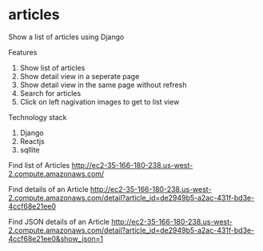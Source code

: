 # articles
Show a list of articles using Django

Features
1. Show list of articles
2. Show detail view in a seperate page
3. Show detail view in the same page without refresh
4. Search for articles
5. Click on left nagivation images to get to list view

Technology stack
1. Django
2. Reactjs
3. sqllite

Find list of Articles
http://ec2-35-166-180-238.us-west-2.compute.amazonaws.com/

Find details of an Article
http://ec2-35-166-180-238.us-west-2.compute.amazonaws.com/detail?article_id=de2949b5-a2ac-431f-bd3e-4ccf68e21ee0

Find JSON details of an Article
http://ec2-35-166-180-238.us-west-2.compute.amazonaws.com/detail?article_id=de2949b5-a2ac-431f-bd3e-4ccf68e21ee0&show_json=1

